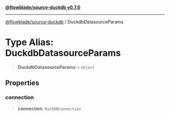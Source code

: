 [**@flowblade/source-duckdb v0.7.0**](../README.md)

***

[@flowblade/source-duckdb](../README.md) / DuckdbDatasourceParams

# Type Alias: DuckdbDatasourceParams

> **DuckdbDatasourceParams** = `object`

## Properties

### connection

> **connection**: `DuckDBConnection`
